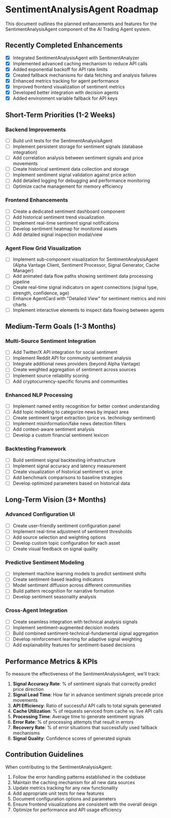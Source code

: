 # SentimentAnalysisAgent Roadmap

This document outlines the planned enhancements and features for the SentimentAnalysisAgent component of the AI Trading Agent system.

## Recently Completed Enhancements

- [x] Integrated SentimentAnalysisAgent with SentimentAnalyzer
- [x] Implemented advanced caching mechanism to reduce API calls
- [x] Added exponential backoff for API rate limits
- [x] Created fallback mechanisms for data fetching and analysis failures
- [x] Enhanced metrics tracking for agent performance
- [x] Improved frontend visualization of sentiment metrics
- [x] Developed better integration with decision agents
- [x] Added environment variable fallback for API keys

## Short-Term Priorities (1-2 Weeks)

### Backend Improvements
- [ ] Build unit tests for the SentimentAnalysisAgent
- [ ] Implement persistent storage for sentiment signals (database integration)
- [ ] Add correlation analysis between sentiment signals and price movements
- [ ] Create historical sentiment data collection and storage
- [ ] Implement sentiment signal validation against price action
- [ ] Add detailed logging for debugging and performance monitoring
- [ ] Optimize cache management for memory efficiency

### Frontend Enhancements
- [ ] Create a dedicated sentiment dashboard component
- [ ] Add historical sentiment trend visualization
- [ ] Implement real-time sentiment signal notifications
- [ ] Develop sentiment heatmap for monitored assets
- [ ] Add detailed signal inspection modal/view

### Agent Flow Grid Visualization
- [ ] Implement sub-component visualization for SentimentAnalysisAgent (Alpha Vantage Client, Sentiment Processor, Signal Generator, Cache Manager)
- [ ] Add animated data flow paths showing sentiment data processing pipeline
- [ ] Create real-time signal indicators on agent connections (signal type, strength, confidence, age)
- [ ] Enhance AgentCard with "Detailed View" for sentiment metrics and mini charts
- [ ] Implement interactive elements to inspect data flowing between agents

## Medium-Term Goals (1-3 Months)

### Multi-Source Sentiment Integration
- [ ] Add Twitter/X API integration for social sentiment
- [ ] Implement Reddit API for community sentiment analysis
- [ ] Integrate additional news providers (beyond Alpha Vantage)
- [ ] Create weighted aggregation of sentiment across sources
- [ ] Implement source reliability scoring
- [ ] Add cryptocurrency-specific forums and communities

### Enhanced NLP Processing
- [ ] Implement named entity recognition for better context understanding
- [ ] Add topic modeling to categorize news by impact area
- [ ] Create sentiment target extraction (price vs. technology sentiment)
- [ ] Implement misinformation/fake news detection filters
- [ ] Add context-aware sentiment analysis
- [ ] Develop a custom financial sentiment lexicon

### Backtesting Framework
- [ ] Build sentiment signal backtesting infrastructure
- [ ] Implement signal accuracy and latency measurement
- [ ] Create visualization of historical sentiment vs. price
- [ ] Add benchmark comparisons to baseline strategies
- [ ] Develop optimized parameters based on historical data

## Long-Term Vision (3+ Months)

### Advanced Configuration UI
- [ ] Create user-friendly sentiment configuration panel
- [ ] Implement real-time adjustment of sentiment thresholds
- [ ] Add source selection and weighting options
- [ ] Develop custom topic configuration for each asset
- [ ] Create visual feedback on signal quality

### Predictive Sentiment Modeling
- [ ] Implement machine learning models to predict sentiment shifts
- [ ] Create sentiment-based leading indicators
- [ ] Model sentiment diffusion across different communities
- [ ] Build pattern recognition for narrative formation
- [ ] Develop sentiment seasonality analysis

### Cross-Agent Integration
- [ ] Create seamless integration with technical analysis signals
- [ ] Implement sentiment-augmented decision models
- [ ] Build combined sentiment-technical-fundamental signal aggregation
- [ ] Develop reinforcement learning for adaptive signal weighting
- [ ] Add explainability features for sentiment-based decisions

## Performance Metrics & KPIs

To measure the effectiveness of the SentimentAnalysisAgent, we'll track:

1. **Signal Accuracy Rate**: % of sentiment signals that correctly predict price direction
2. **Signal Lead Time**: How far in advance sentiment signals precede price movements
3. **API Efficiency**: Ratio of successful API calls to total signals generated
4. **Cache Utilization**: % of requests serviced from cache vs. live API calls
5. **Processing Time**: Average time to generate sentiment signals
6. **Error Rate**: % of processing attempts that result in errors
7. **Recovery Rate**: % of error situations that successfully used fallback mechanisms
8. **Signal Quality**: Confidence scores of generated signals

## Contribution Guidelines

When contributing to the SentimentAnalysisAgent:

1. Follow the error handling patterns established in the codebase
2. Maintain the caching mechanism for all new data sources
3. Update metrics tracking for any new functionality
4. Add appropriate unit tests for new features
5. Document configuration options and parameters
6. Ensure frontend visualizations are consistent with the overall design
7. Optimize for performance and API usage efficiency
